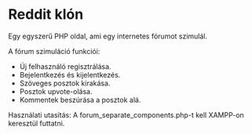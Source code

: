 <h1>Reddit klón</h1>

Egy egyszerű PHP oldal, ami egy internetes fórumot szimulál.

A fórum szimuláció funkciói:
<ul>
<li>Új felhasználó regisztrálása.</li>
<li>Bejelentkezés és kijelentkezés.</li>
<li>Szöveges posztok kirakása.</li>
<li>Posztok upvote-olása.</li>
<li>Kommentek beszúrása a posztok alá.</li>
</ul>

Használati utasítás: A forum_separate_components.php-t kell XAMPP-on keresztül futtatni.
